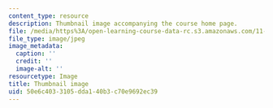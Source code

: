 ```yaml
---
content_type: resource
description: Thumbnail image accompanying the course home page.
file: /media/https%3A/open-learning-course-data-rc.s3.amazonaws.com/11-013j-american-urban-history-i-spring-2010/50e6c4033105dda140b3c70e9692ec39_11-013js05-th.jpg
file_type: image/jpeg
image_metadata:
  caption: ''
  credit: ''
  image-alt: ''
resourcetype: Image
title: Thumbnail image
uid: 50e6c403-3105-dda1-40b3-c70e9692ec39
---
```

